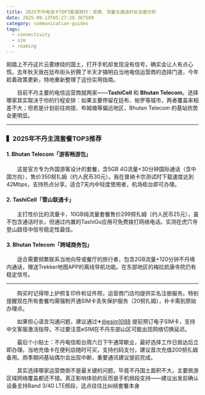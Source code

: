```yaml
---
title: 2025不丹电话卡TOP3套餐排行：资费、流量与通话时长全面分析
date: 2025-09-13T05:27:28.367509
category: communication-guides
tags:
  - connectivity
  - sim
  - roaming
---
```


刚踏上不丹这片云雾缭绕的国土，打开手机却发现没有信号，确实会让人有点心慌。去年秋天我在廷布街头折腾了半天才搞明白当地电信运营商的选择门道，今年趁着政策更新，特地重新整理了这份实用指南。

　　目前不丹主要的电信运营商就两家——**TashiCell** 和 **Bhutan Telecom**。选择哪家其实取决于你的行程安排：如果主要停留在廷布、帕罗等城市，两者覆盖率相差不大；但若是计划前往岗提、布姆塘等偏远地区，Bhutan Telecom 的基站优势会更明显。

---

### ▍2025年不丹主流套餐TOP3推荐

#### 1. Bhutan Telecom「游客畅游包」  
　　这是官方专为外国游客设计的套餐，含5GB 4G流量+30分钟国际通话（含中国方向），售价350努扎姆（约人民币30元）。我在普纳卡宗测试时下载速度达到42Mbps，支持热点分享。适合7天内中轻度使用者，机场柜台即可办理。

#### 2. TashiCell「雪山联通卡」  
　　主打性价比的流量卡，10GB纯流量套餐售价299努扎姆（约人民币25元），虽不包含通话时长，但通过内置的TashiGo应用可免费拨打网络电话。实测在虎穴寺登山路径中信号稳定性最佳。

#### 3. Bhutan Telecom「跨域商务包」  
　　适合需要频繁联系当地向导或餐厅的旅行者，包含2GB流量+120分钟不丹境内通话，赠送Trekker地图APP的离线导航功能。在东部地区的梅拉凯康寺院仍有稳定信号。

---

　　购买时记得带上护照复印件和证件照，运营商门店均提供实名注册服务。特别提醒现在所有套餐均需强制开通SIM卡丢失保护服务（20努扎姆），补卡需到原始办理点。

　　如果担心语言沟通问题，建议通过✈[@esim1088](https://t.me/s/esim1088) 提前预订电子SIM卡，支持中文客服激活指导。不过要注意eSIM在不丹东部山区可能出现网络切换延迟。

　　最后个小贴士：不丹电信柜台周六日下午通常歇业，最好选择工作日抵达后立即办理。当地充值卡在便利店随时可买，支持扫码支付，建议首次充值200努扎姆备用。雨季期间基站偶尔会出现中断，重要通讯建议提前完成。

　　其实选择哪家运营商倒不是最关键的问题，毕竟不丹国土面积不大，主要旅游区域网络覆盖都还不错。真正影响体验的反而是手机频段支持——建议出发前确认设备支持Band 3/40 LTE频段，这点往往比纠结套餐本身